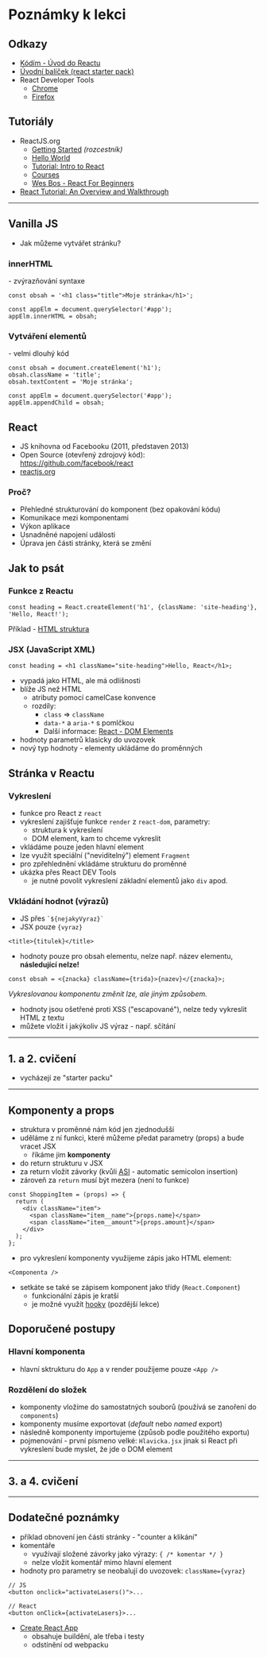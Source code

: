 # Poznámky k lekci

## Odkazy

- [Kódím - Úvod do Reactu](https://kodim.cz/czechitas/daweb/react/uvod-do-reactu)
- [Úvodní balíček (react starter pack)](https://github.com/Czechitas-podklady-WEB/project-starter/archive/react-starter.zip)
- React Developer Tools
  - [Chrome](https://chrome.google.com/webstore/detail/react-developer-tools/fmkadmapgofadopljbjfkapdkoienihi?hl=en)
  - [Firefox](https://addons.mozilla.org/en-US/firefox/addon/react-devtools/)

## Tutoriály

- ReactJS.org
  - [Getting Started](https://reactjs.org/docs/getting-started.html) _(rozcestník)_
  - [Hello World](https://reactjs.org/docs/hello-world.html)
  - [Tutorial: Intro to React](https://reactjs.org/tutorial/tutorial.html)
  - [Courses](https://reactjs.org/community/courses.html)
  - [Wes Bos - React For Beginners](https://reactforbeginners.com/)
- [React Tutorial: An Overview and Walkthrough](https://www.taniarascia.com/getting-started-with-react/)

---

## Vanilla JS

- Jak můžeme vytvářet stránku?

### innerHTML

\- zvýrazňování syntaxe

```
const obsah = '<h1 class="title">Moje stránka</h1>';

const appElm = document.querySelector('#app');
appElm.innerHTML = obsah;
```

### Vytváření elementů

\- velmi dlouhý kód

```
const obsah = document.createElement('h1');
obsah.className = 'title';
obsah.textContent = 'Moje stránka';

const appElm = document.querySelector('#app');
appElm.appendChild = obsah;
```

## React

- JS knihovna od Facebooku (2011, představen 2013)
- Open Source (otevřený zdrojový kód): https://github.com/facebook/react
- [reactjs.org](https://reactjs.org)

### Proč?

- Přehledné strukturování do komponent (bez opakování kódu)
- Komunikace mezi komponentami
- Výkon aplikace
- Usnadněné napojení události
- Úprava jen části stránky, která se změní

## Jak to psát

### Funkce z Reactu

```
const heading = React.createElement('h1', {className: 'site-heading'}, 'Hello, React!');
```

Příklad - [HTML struktura](https://babeljs.io/repl/#?browsers=defaults%2C%20not%20ie%2011%2C%20not%20ie_mob%2011&build=&builtIns=false&corejs=3.6&spec=false&loose=false&code_lz=DwEwlgbgBAxgNgQwM5IHIILYFMC8AiJACwHsAHUsAOwHMBaOMJAFzwD4AoKKYQgRlYDKJclWpQAMoyZQAZsQBOUAN6l5ZJADpKmLAF9gAej4cuwAK5wTXbg1YBJSswTV5mQ7c7XgtgOqEETEgAguTuYFamtgDyMBZmSGFWhhYchuAQrADc7EA&debug=false&forceAllTransforms=false&shippedProposals=false&circleciRepo=&evaluate=false&fileSize=false&timeTravel=false&sourceType=module&lineWrap=true&presets=react&prettier=false&targets=&version=7.14.0&externalPlugins=)

### JSX (JavaScript XML)

```
const heading = <h1 className="site-heading">Hello, React</h1>;
```

- vypadá jako HTML, ale má odlišnosti
- blíže JS než HTML
  - atributy pomocí camelCase konvence
  - rozdíly:
    - `class` => `className`
    - `data-*` a `aria-*` s pomlčkou
    - Další informace: [React - DOM Elements](https://reactjs.org/docs/dom-elements.html)
- hodnoty parametrů klasicky do uvozovek
- nový typ hodnoty - elementy ukládáme do proměnných

## Stránka v Reactu

### Vykreslení

- funkce pro React z `react`
- vykreslení zajišťuje funkce `render` z `react-dom`, parametry:
  - struktura k vykreslení
  - DOM element, kam to chceme vykreslit
- vkládáme pouze jeden hlavní element
- lze využít speciální ("neviditelný") element `Fragment`
- pro zpřehlednění vkládáme strukturu do proměnné
- ukázka přes React DEV Tools
  - je nutné povolit vykreslení základní elementů jako `div` apod.

### Vkládání hodnot (výrazů)

- JS přes `` `${nejakyVyraz}` ``
- JSX pouze `{vyraz}`

```
<title>{titulek}</title>
```

- hodnoty pouze pro obsah elementu, nelze např. název elementu, **následující nelze!**

```
const obsah = <{znacka} className={trida}>{nazev}</{znacka}>;
```

_Vykreslovanou komponentu změnit lze, ale jiným způsobem._

- hodnoty jsou ošetřené proti XSS ("escapované"), nelze tedy vykreslit HTML z textu
- můžete vložit i jakýkoliv JS výraz - např. sčítání

---

## 1. a 2. cvičení

- vycházejí ze "starter packu"

---

## Komponenty a props

- struktura v proměnné nám kód jen zjednodušší
- uděláme z ní funkci, které můžeme předat parametry (props) a bude vracet JSX
  - říkáme jim **komponenty**
- do return strukturu v JSX
- za return vložit závorky (kvůli [ASI](https://stackoverflow.com/questions/2846283/what-are-the-rules-for-javascripts-automatic-semicolon-insertion-asi) - automatic semicolon insertion)
- zároveň za `return` musí být mezera (není to funkce)

```
const ShoppingItem = (props) => {
  return (
    <div className="item">
      <span className="item__name">{props.name}</span>
      <span className="item__amount">{props.amount}</span>
    </div>
  );
};
```

- pro vykreslení komponenty využijeme zápis jako HTML element:

```
<Componenta />
```

- setkáte se také se zápisem komponent jako třídy (`React.Component`)
  - funkcionální zápis je kratší
  - je možné využít [hooky](https://reactjs.org/docs/hooks-intro.html) (pozdější lekce)

## Doporučené postupy

### Hlavní komponenta

- hlavní sktrukturu do `App` a v render použijeme pouze `<App />`

### Rozdělení do složek

- komponenty vložíme do samostatných souborů (používá se zanoření do `components`)
- komponenty musíme exportovat (_default_ nebo _named_ export)
- následně komponenty importujeme (způsob podle použitého exportu)
- pojmenování - první písmeno velké: `Hlavicka.jsx` jinak si React při vykreslení bude myslet, že jde o DOM element

---

## 3. a 4. cvičení

---

## Dodatečné poznámky

- příklad obnovení jen části stránky - "counter a klikání"
- komentáře
  - využívají složené závorky jako výrazy: `{ /* komentar */ }`
  - nelze vložit komentář mimo hlavní element
- hodnoty pro parametry se neobalují do uvozovek: `className={vyraz}`

```
// JS
<button onclick="activateLasers()">...

// React
<button onClick={activateLasers}>...
```

- [Create React App](https://create-react-app.dev/)
  - obsahuje buildění, ale třeba i testy
  - odstínění od webpacku
